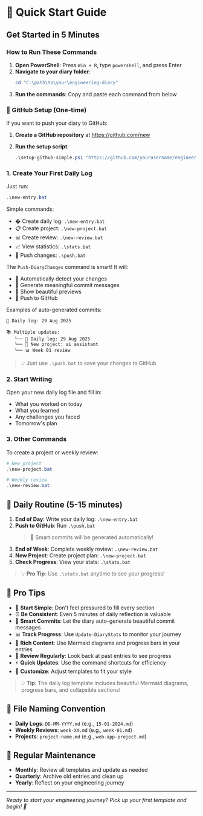 # 🚀 Quick Start Guide

## Get Started in 5 Minutes

### How to Run These Commands

1. **Open PowerShell**: Press `Win + R`, type `powershell`, and press Enter
2. **Navigate to your diary folder**: 
   ```powershell
   cd "C:\path\to\your\engineering-diary"
   ```
3. **Run the commands**: Copy and paste each command from below

### 🚀 GitHub Setup (One-time)

If you want to push your diary to GitHub:

1. **Create a GitHub repository** at https://github.com/new

2. **Run the setup script**:
   ```powershell
   .\setup-github-simple.ps1 "https://github.com/yourusername/engineering-diary.git"
   ```

### 1. Create Your First Daily Log

Just run:
```powershell
.\new-entry.bat
```

Simple commands:
- � Create daily log: `.\new-entry.bat`
- 📋 Create project: `.\new-project.bat`
- 📊 Create review: `.\new-review.bat`
- 📈 View statistics: `.\stats.bat`
- 🔄 Push changes: `.\push.bat`

The `Push-DiaryChanges` command is smart! It will:
- 🤖 Automatically detect your changes
- 📝 Generate meaningful commit messages
- 🎨 Show beautiful previews
- 🚀 Push to GitHub

Examples of auto-generated commits:
```
📝 Daily log: 29 Aug 2025

📚 Multiple updates:
   └── 📝 Daily log: 29 Aug 2025
   └── 🚀 New project: ai assistant
   └── 📊 Week 01 review
```

> 💡 Just use `.\push.bat` to save your changes to GitHub

### 2. Start Writing

Open your new daily log file and fill in:
- What you worked on today
- What you learned
- Any challenges you faced
- Tomorrow's plan

### 3. Other Commands

To create a project or weekly review:
```powershell
# New project
.\new-project.bat

# Weekly review
.\new-review.bat
```

## 📝 Daily Routine (5-15 minutes)

1. **End of Day**: Write your daily log: `.\new-entry.bat`
2. **Push to GitHub**: Run `.\push.bat`
   > 🤖 Smart commits will be generated automatically!
3. **End of Week**: Complete weekly review: `.\new-review.bat`
4. **New Project**: Create project plan: `.\new-project.bat`
5. **Check Progress**: View your stats: `.\stats.bat`

> 💡 **Pro Tip**: Use `.\stats.bat` anytime to see your progress!

## 🎯 Pro Tips

- 🌱 **Start Simple**: Don't feel pressured to fill every section
- ⏰ **Be Consistent**: Even 5 minutes of daily reflection is valuable
- 📝 **Smart Commits**: Let the diary auto-generate beautiful commit messages
- 📊 **Track Progress**: Use `Update-DiaryStats` to monitor your journey
- 🎨 **Rich Content**: Use Mermaid diagrams and progress bars in your entries
- 🔄 **Review Regularly**: Look back at past entries to see progress
- ⚡ **Quick Updates**: Use the command shortcuts for efficiency
- 🎯 **Customize**: Adjust templates to fit your style

> 💡 **Tip**: The daily log template includes beautiful Mermaid diagrams, progress bars, and collapsible sections!

## 📁 File Naming Convention

- **Daily Logs**: `DD-MM-YYYY.md` (e.g., `15-01-2024.md`)
- **Weekly Reviews**: `week-XX.md` (e.g., `week-01.md`)
- **Projects**: `project-name.md` (e.g., `web-app-project.md`)

## 🔄 Regular Maintenance

- **Monthly**: Review all templates and update as needed
- **Quarterly**: Archive old entries and clean up
- **Yearly**: Reflect on your engineering journey

---

*Ready to start your engineering journey? Pick up your first template and begin! 🚀* 
